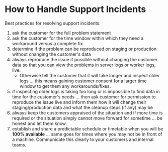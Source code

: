 # How to Handle Support Incidents

Best practices for resolving support incidents:

1. ask the customer for the full problem statement
2. ask the customer for the time window within which they need a workaround versus a complete fix
3. determine if the problem can be reproduced on staging or production without changing the customer's data
4. always reproduce the issue if possible without changing the customer data so that you can view the problems in server logs or worker logs, live.
    * Otherwise tell the customer that it will take longer and inspect older logs ... this means gaining customer consent for a larger time window to get them any workarounds/fixes.
5. if inspecting older logs is taking too long or is impossible to find data in time for the customer's needs ... then ask customer for permission to reproduce the issue live and inform them how it will change their staging/production data and what the cleanup steps (if any) may be
6. always keep the customers appraised of the situation and if more time is required or the situation simply cannot move forward for sometime ... be honest and let them know.
7. establish and share a predictable schedule or timetable when you will be **100% available** ... same goes for times where you may not be in front of a machine. Communicate this clearly to your customers and internal teams.